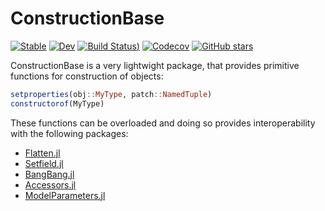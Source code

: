 # ConstructionBase

[![Stable](https://img.shields.io/badge/docs-stable-blue.svg)](https://JuliaObjects.github.io/ConstructionBase.jl/stable)
[![Dev](https://img.shields.io/badge/docs-dev-blue.svg)](https://JuliaObjects.github.io/ConstructionBase.jl/dev)
[![Build Status](https://github.com/JuliaObjects/ConstructionBase.jl/workflows/CI/badge.svg))](https://github.com/JuliaObjects/ConstructionBase.jl/actions?query=workflow%3ACI)
[![Codecov](https://codecov.io/gh/JuliaObjects/ConstructionBase.jl/branch/master/graph/badge.svg)](https://codecov.io/gh/JuliaObjects/ConstructionBase.jl)
[![GitHub stars](https://img.shields.io/github/stars/JuliaObjects/ConstructionBase.jl?style=social)](https://github.com/JuliaObjects/ConstructionBase.jl)

ConstructionBase is a very lightwight package, that provides primitive functions for construction of objects:
```julia
setproperties(obj::MyType, patch::NamedTuple)
constructorof(MyType)
```
These functions can be overloaded and doing so provides interoperability with the following packages:
* [Flatten.jl](https://github.com/rafaqz/Flatten.jl)
* [Setfield.jl](https://github.com/jw3126/Setfield.jl)
* [BangBang.jl](https://github.com/tkf/BangBang.jl)
* [Accessors.jl](https://github.com/JuliaObjects/Accessors.jl)
* [ModelParameters.jl](https://github.com/rafaqz/ModelParameters.jl)
